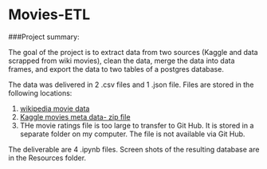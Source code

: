 # Movies-ETL
  
###Project summary:  
  
The goal of the project is to extract data from two sources (Kaggle and data scrapped from wiki movies), clean the data, merge the data into data frames, and export the data to two tables of a postgres database.  
  
The data was delivered in 2 .csv files and 1 .json file.  Files are stored in the following locations:  
1. [wikipedia movie data](Resources/wikipedia-movies.json)  
2. [Kaggle movies meta data- zip file](Resources/movies_metadata.zip)
3. THe movie ratings file is too large to transfer to Git Hub.  It is stored in a separate folder on my computer.  The file is not available via Git Hub.  
  
The deliverable are 4 .ipynb files.  Screen shots of the resulting database are in the Resources folder.  

    